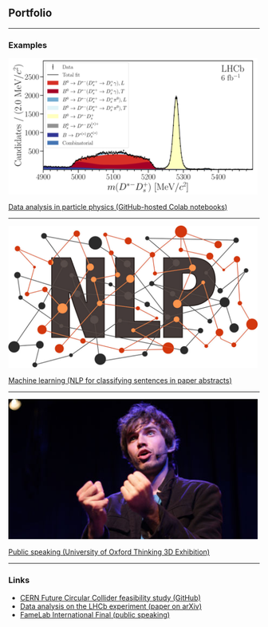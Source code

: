 ## Portfolio

---

### Examples

<img src="images/DstDsst_Fit.png?raw=true" width="500"/>

[Data analysis in particle physics (GitHub-hosted Colab notebooks)](https://github.com/donalrinho/Bc2JpsiMuNu)


---
<img src="images/Natural-Language-Processing-NLP-AI.jpeg?raw=true" width="500"/>

[Machine learning (NLP for classifying sentences in paper abstracts)](/sample_page)


---
<img src="images/Donal_Hill_FameLab.jpeg?raw=true" width="500"/>

[Public speaking (University of Oxford Thinking 3D Exhibition)](https://podcasts.ox.ac.uk/particles-space)


---

### Links

- [CERN Future Circular Collider feasibility study (GitHub)](https://github.com/HEP-FCC/FCCeePhysicsPerformance/tree/master/case-studies/flavour/Bc2TauNu)
- [Data analysis on the LHCb experiment (paper on arXiv)](https://arxiv.org/abs/2012.09903)
- [FameLab International Final (public speaking)](https://www.youtube.com/watch?v=hCm-Z0I392M)

